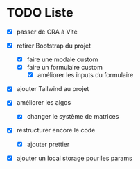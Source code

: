 # TODO Liste

* [x] passer de CRA à Vite

* [x] retirer Bootstrap du projet
    * [x] faire une modale custom
    * [x] faire un formulaire custom
      * [x] améliorer les inputs du formulaire

* [x] ajouter Tailwind au projet

* [x] améliorer les algos
    * [x] changer le système de matrices

* [x] restructurer encore le code
    * [x] ajouter prettier

* [x] ajouter un local storage pour les params